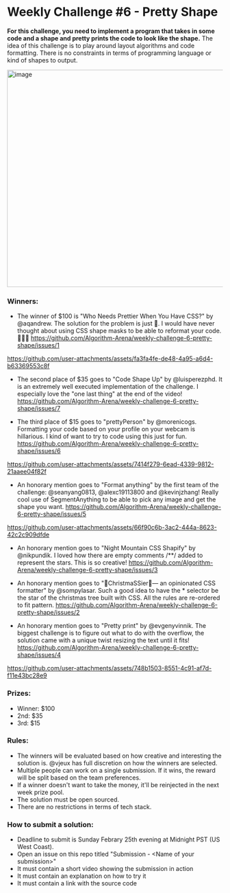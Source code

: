 # Weekly Challenge #6 - Pretty Shape

**For this challenge, you need to implement a program that takes in some code and a shape and pretty prints the code to look like the shape.** The idea of this challenge is to play around layout algorithms and code formatting. There is no constraints in terms of programming language or kind of shapes to output.

<img width="506" alt="image" src="https://github.com/Algorithm-Arena/weekly-challenge-6-pretty-shape/assets/197597/66d055e5-4c92-4b3a-b87d-c1bf88806486">

### Winners:

* The winner of $100 is "Who Needs Prettier When You Have CSS?" by @aqandrew. The solution for the problem is just 🤯. I would have never thought about using CSS shape masks to be able to reformat your code. 👏👏👏 https://github.com/Algorithm-Arena/weekly-challenge-6-pretty-shape/issues/1



https://github.com/user-attachments/assets/fa3fa4fe-de48-4a95-a6d4-b63369553c8f



* The second place of $35 goes to "Code Shape Up" by @luisperezphd. It is an extremely well executed implementation of the challenge. I especially love the "one last thing" at the end of the video! https://github.com/Algorithm-Arena/weekly-challenge-6-pretty-shape/issues/7



* The third place of $15 goes to "prettyPerson" by @morenicogs. Formatting your code based on your profile on your webcam is hillarious. I kind of want to try to code using this just for fun. https://github.com/Algorithm-Arena/weekly-challenge-6-pretty-shape/issues/6



https://github.com/user-attachments/assets/7414f279-6ead-4339-9812-21aaee04f82f



* An honorary mention goes to "Format anything" by the first team of the challenge: @seanyang0813, @alexc19113800 and @kevinjzhang! Really cool use of SegmentAnything to be able to pick any image and get the shape you want. https://github.com/Algorithm-Arena/weekly-challenge-6-pretty-shape/issues/5



https://github.com/user-attachments/assets/66f90c6b-3ac2-444a-8623-42c2c909dfde



* An honorary mention goes to "Night Mountain CSS Shapify" by @nikpundik. I loved how there are empty comments /**/ added to represent the stars. This is so creative! https://github.com/Algorithm-Arena/weekly-challenge-6-pretty-shape/issues/3



* An honorary mention goes to "🎄ChristmaSSier🎄— an opinionated CSS formatter" by @sompylasar. Such a good idea to have the * selector be the star of the christmas tree built with CSS. All the rules are re-ordered to fit pattern. https://github.com/Algorithm-Arena/weekly-challenge-6-pretty-shape/issues/2

* An honorary mention goes to "Pretty print" by @evgenyvinnik. The biggest challenge is to figure out what to do with the overflow, the solution came with a unique twist resizing the text until it fits! https://github.com/Algorithm-Arena/weekly-challenge-6-pretty-shape/issues/4


https://github.com/user-attachments/assets/748b1503-8551-4c91-af7d-f11e43bc28e9


### Prizes:
* Winner: $100
* 2nd: $35
* 3rd: $15

### Rules:
* The winners will be evaluated based on how creative and interesting the solution is. @vjeux has full discretion on how the winners are selected.
* Multiple people can work on a single submission. If it wins, the reward will be split based on the team preferences.
* If a winner doesn't want to take the money, it'll be reinjected in the next week prize pool.
* The solution must be open sourced.
* There are no restrictions in terms of tech stack.

### How to submit a solution:
* Deadline to submit is Sunday Febrary 25th evening at Midnight PST (US West Coast).
* Open an issue on this repo titled "Submission - &lt;Name of your submission&gt;"
* It must contain a short video showing the submission in action
* It must contain an explanation on how to try it
* It must contain a link with the source code
